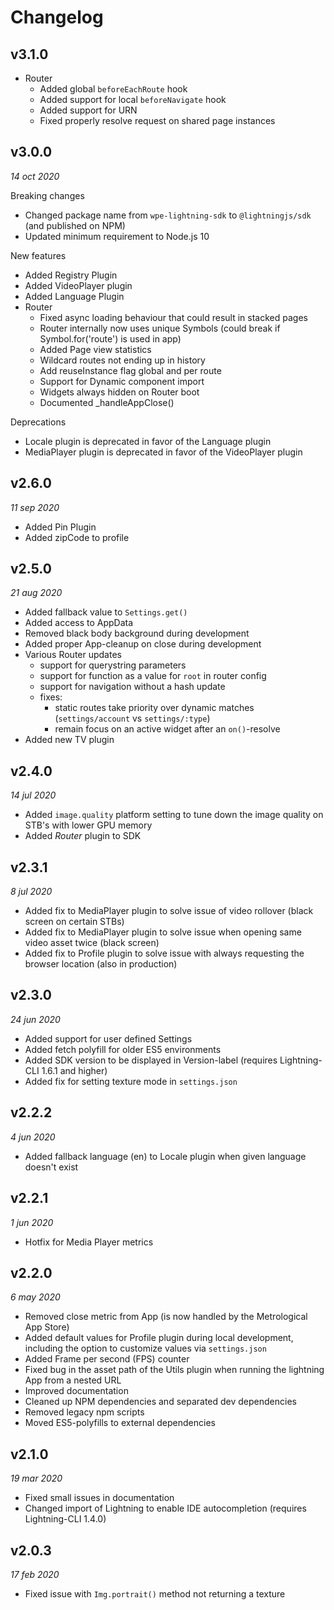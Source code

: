 # Changelog

## v3.1.0

- Router
  - Added global `beforeEachRoute` hook
  - Added support for local `beforeNavigate` hook
  - Added support for URN
  - Fixed properly resolve request on shared page instances 

## v3.0.0

*14 oct 2020*

Breaking changes
- Changed package name from `wpe-lightning-sdk` to `@lightningjs/sdk` (and published on NPM)
- Updated minimum requirement to Node.js 10

New features
- Added Registry Plugin
- Added VideoPlayer plugin
- Added Language Plugin
- Router
  - Fixed async loading behaviour that could result in stacked pages
  - Router internally now uses unique Symbols (could break if Symbol.for('route') is used in app)
  - Added Page view statistics
  - Wildcard routes not ending up in history
  - Add reuseInstance flag global and per route
  - Support for Dynamic component import
  - Widgets always hidden on Router boot
  - Documented _handleAppClose()

Deprecations
- Locale plugin is deprecated in favor of the Language plugin
- MediaPlayer plugin is deprecated in favor of the VideoPlayer plugin

## v2.6.0

*11 sep 2020*

- Added Pin Plugin
- Added zipCode to profile

## v2.5.0

*21 aug 2020*

- Added fallback value to `Settings.get()`
- Added access to AppData
- Removed black body background during development
- Added proper App-cleanup on close during development
- Various Router updates
  - support for querystring parameters
  - support for function as a value for `root` in router config
  - support for navigation without a hash update
  - fixes:
    - static routes take priority over dynamic matches (`settings/account` vs `settings/:type`)
    - remain focus on an active widget after an `on()`-resolve
- Added new TV plugin

## v2.4.0

*14 jul 2020*

- Added `image.quality` platform setting to tune down the image quality on STB's with lower GPU memory
- Added _Router_ plugin to SDK

## v2.3.1

*8 jul 2020*

- Added fix to MediaPlayer plugin to solve issue of video rollover (black screen on certain STBs)
- Added fix to MediaPlayer plugin to solve issue when opening same video asset twice (black screen)
- Added fix to Profile plugin to solve issue with always requesting the browser location (also in production)

## v2.3.0

*24 jun 2020*

- Added support for user defined Settings
- Added fetch polyfill for older ES5 environments
- Added SDK version to be displayed in Version-label (requires Lightning-CLI 1.6.1 and higher)
- Added fix for setting texture mode in `settings.json`

## v2.2.2

*4 jun 2020*

- Added fallback language (en) to Locale plugin when given language doesn't exist

## v2.2.1

*1 jun 2020*

- Hotfix for Media Player metrics

## v2.2.0

*6 may 2020*

- Removed close metric from App (is now handled by the Metrological App Store)
- Added default values for Profile plugin during local development, including the option to customize values via `settings.json`
- Added Frame per second (FPS) counter
- Fixed bug in the asset path of the Utils plugin when running the lightning App from a nested URL
- Improved documentation
- Cleaned up NPM dependencies and separated dev dependencies
- Removed legacy npm scripts
- Moved ES5-polyfills to external dependencies

## v2.1.0

*19 mar 2020*

- Fixed small issues in documentation
- Changed import of Lightning to enable IDE autocompletion (requires Lightning-CLI 1.4.0)

## v2.0.3

*17 feb 2020*

- Fixed issue with `Img.portrait()` method not returning a texture
